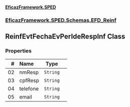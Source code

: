 #### [EficazFramework.SPED](EficazFrameworkSPED.md 'EficazFramework SPED')
### [EficazFramework.SPED.Schemas.EFD_Reinf](EficazFramework.SPED.Schemas.EFD_Reinf.md 'EficazFramework.SPED.Schemas.EFD_Reinf')

## ReinfEvtFechaEvPerIdeRespInf Class
### Properties

| # | Name | Type | |
| ---: | :--- | :---: | :--- |
| 02 | nmResp | `String` |  |
| 03 | cpfResp | `String` |  |
| 04 | telefone | `String` |  |
| 05 | email | `String` |  |
